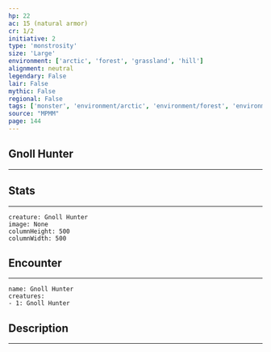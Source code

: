 ```yaml
---
hp: 22
ac: 15 (natural armor)
cr: 1/2
initiative: 2
type: 'monstrosity'    
size: 'Large'
environment: ['arctic', 'forest', 'grassland', 'hill']
alignment: neutral
legendary: False
lair: False
mythic: False
regional: False
tags: ['monster', 'environment/arctic', 'environment/forest', 'environment/grassland', 'environment/hill']
source: "MPMM"
page: 144
---
```


## Gnoll Hunter
---



## Stats
---

```statblock
creature: Gnoll Hunter
image: None
columnHeight: 500
columnWidth: 500
```

## Encounter
---

```encounter-table
name: Gnoll Hunter
creatures:
- 1: Gnoll Hunter
```

## Description
---




